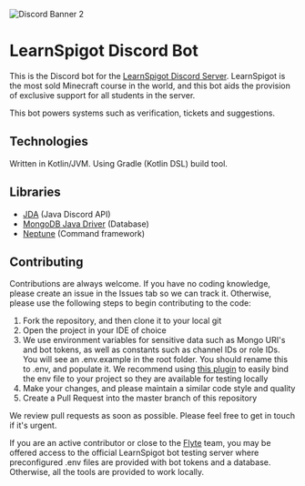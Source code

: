 ![Discord Banner 2](https://discordapp.com/api/guilds/397526357191557121/widget.png?style=banner2)

# LearnSpigot Discord Bot
This is the Discord bot for the [LearnSpigot Discord Server](https://learnspigot.com/discord). LearnSpigot is the most sold Minecraft course in the world, and this bot aids the provision of exclusive support for all students in the server.

This bot powers systems such as verification, tickets and suggestions.

## Technologies
Written in Kotlin/JVM. Using Gradle (Kotlin DSL) build tool.

## Libraries
- [JDA](https://github.com/DV8FromTheWorld/JDA) (Java Discord API)
- [MongoDB Java Driver](https://github.com/mongodb/mongo-java-drive) (Database)
- [Neptune](https://github.com/flytegg/neptune/) (Command framework)

## Contributing

Contributions are always welcome. If you have no coding knowledge, please create an issue in the Issues tab so we can track it. Otherwise, please use the following steps to begin contributing to the code:

1. Fork the repository, and then clone it to your local git
2. Open the project in your IDE of choice
3. We use environment variables for sensitive data such as Mongo URI's and bot tokens, as well as constants such as channel IDs or role IDs. You will see an .env.example in the root folder. You should rename this to .env, and populate it. We recommend using [this plugin](https://plugins.jetbrains.com/plugin/7861-envfile) to easily bind the env file to your project so they are available for testing locally
4. Make your changes, and please maintain a similar code style and quality
5. Create a Pull Request into the master branch of this repository


We review pull requests as soon as possible. Please feel free to get in touch if it's urgent.

If you are an active contributor or close to the [Flyte](https://flyte.gg) team, you may be offered access to the official LearnSpigot bot testing server where preconfigured .env files are provided with bot tokens and a database. Otherwise, all the tools are provided to work locally.
